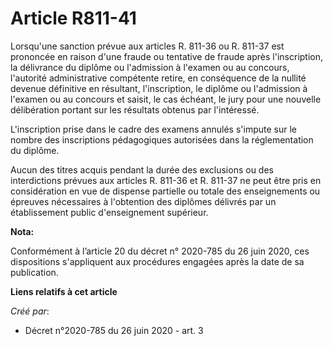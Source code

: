 # Article R811-41

Lorsqu'une sanction prévue aux articles R. 811-36 ou R. 811-37 est prononcée en raison d'une fraude ou tentative de fraude
après l'inscription, la délivrance du diplôme ou l'admission à l'examen ou au concours, l'autorité administrative compétente
retire, en conséquence de la nullité devenue définitive en résultant, l'inscription, le diplôme ou l'admission à l'examen ou
au concours et saisit, le cas échéant, le jury pour une nouvelle délibération portant sur les résultats obtenus par
l'intéressé.

L'inscription prise dans le cadre des examens annulés s'impute sur le nombre des inscriptions pédagogiques autorisées dans la
réglementation du diplôme.

Aucun des titres acquis pendant la durée des exclusions ou des interdictions prévues aux articles R. 811-36 et R. 811-37 ne
peut être pris en considération en vue de dispense partielle ou totale des enseignements ou épreuves nécessaires à
l'obtention des diplômes délivrés par un établissement public d'enseignement supérieur.

**Nota:**

Conformément à l’article 20 du décret n° 2020-785 du 26 juin 2020, ces dispositions s'appliquent aux procédures engagées
après la date de sa publication.

**Liens relatifs à cet article**

_Créé par_:

  - Décret n°2020-785 du 26 juin 2020 - art. 3
